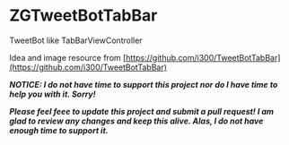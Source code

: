 ZGTweetBotTabBar
================

TweetBot like TabBarViewController

Idea and image resource from [https://github.com/i300/TweetBotTabBar](https://github.com/i300/TweetBotTabBar)

***NOTICE: I do not have time to support this project nor do I have time to help you with it. Sorry!***

***Please feel feee to update this project and submit a pull request! I am glad to review any changes and keep this alive. Alas, I do not have enough time to support it.***
